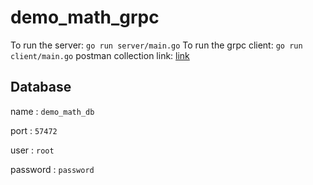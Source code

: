 # demo_math_grpc

To run the server: `go run server/main.go`
To run the grpc client: `go run client/main.go`
postman collection link: [link](https://github.com/sam-explorex/demo_math_grpc/files/11225920/demo.math.grpc.postman_collection.json.zip)

## Database 
name : `demo_math_db`

port : `57472`

user : `root`

password : `password`
